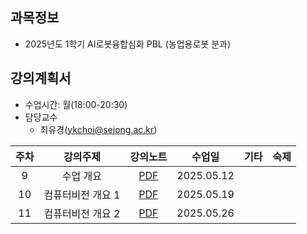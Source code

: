 ## 과목정보
- 2025년도 1학기 AI로봇융합심화 PBL (농업용로봇 분과)
  
## 강의계획서
- 수업시간: 월(18:00-20:30) 
- 담당교수
  - 최유경(ykchoi@sejong.ac.kr)
  
| 주차 | 강의주제 | 강의노트 | 수업일 | 기타 | 숙제 |
|:---:|:---:|:---:|:---:|:---:|:---:|
| 9 | 수업 개요 | [PDF](https://github.com/sejongresearch/2025.AIRobot.PBL/blob/main/LectureNote/%5BAI%E1%84%85%E1%85%A9%E1%84%87%E1%85%A9%E1%86%BA%E1%84%8B%E1%85%B2%E1%86%BC%E1%84%92%E1%85%A1%E1%86%B8%E1%84%89%E1%85%B5%E1%86%B7%E1%84%92%E1%85%AA(PBL)-%E1%84%82%E1%85%A9%E1%86%BC%E1%84%8B%E1%85%A5%E1%86%B8%E1%84%85%E1%85%A9%E1%84%87%E1%85%A9%E1%86%BA%E1%84%86%E1%85%A9%E1%84%83%E1%85%B2%E1%86%AF%5D%5B9%E1%84%8C%E1%85%AE%E1%84%8E%E1%85%A1%5D%20%E1%84%82%E1%85%A9%E1%86%BC%E1%84%8B%E1%85%A5%E1%86%B8%E1%84%8B%E1%85%AD%E1%86%BC%20%E1%84%85%E1%85%A9%E1%84%87%E1%85%A9%E1%86%BA%20(2025).pdf) | 2025.05.12 |  | | 
| 10 | 컴퓨터비전 개요 1 | [PDF](https://github.com/sejongresearch/2025.AIRobot.PBL/blob/main/LectureNote/%5BAI%E1%84%85%E1%85%A9%E1%84%87%E1%85%A9%E1%86%BA%E1%84%8B%E1%85%B2%E1%86%BC%E1%84%92%E1%85%A1%E1%86%B8%E1%84%89%E1%85%B5%E1%86%B7%E1%84%92%E1%85%AA(PBL)-%E1%84%82%E1%85%A9%E1%86%BC%E1%84%8B%E1%85%A5%E1%86%B8%E1%84%85%E1%85%A9%E1%84%87%E1%85%A9%E1%86%BA%E1%84%86%E1%85%A9%E1%84%83%E1%85%B2%E1%86%AF%5D%5B10%E1%84%8C%E1%85%AE%E1%84%8E%E1%85%A1%5D%20%E1%84%82%E1%85%A9%E1%86%BC%E1%84%8B%E1%85%A5%E1%86%B8%E1%84%8B%E1%85%AD%E1%86%BC%20%E1%84%85%E1%85%A9%E1%84%87%E1%85%A9%E1%86%BA%20(2025).pdf) | 2025.05.19 |  | | 
| 11 | 컴퓨터비전 개요 2 | [PDF](https://github.com/sejongresearch/2025.AIRobot.PBL/blob/main/LectureNote/%5BAI%E1%84%85%E1%85%A9%E1%84%87%E1%85%A9%E1%86%BA%E1%84%8B%E1%85%B2%E1%86%BC%E1%84%92%E1%85%A1%E1%86%B8%E1%84%89%E1%85%B5%E1%86%B7%E1%84%92%E1%85%AA(PBL)-%E1%84%82%E1%85%A9%E1%86%BC%E1%84%8B%E1%85%A5%E1%86%B8%E1%84%85%E1%85%A9%E1%84%87%E1%85%A9%E1%86%BA%E1%84%86%E1%85%A9%E1%84%83%E1%85%B2%E1%86%AF%5D%5B10%E1%84%8C%E1%85%AE%E1%84%8E%E1%85%A1%5D%20%E1%84%82%E1%85%A9%E1%86%BC%E1%84%8B%E1%85%A5%E1%86%B8%E1%84%8B%E1%85%AD%E1%86%BC%20%E1%84%85%E1%85%A9%E1%84%87%E1%85%A9%E1%86%BA%20(2025).pdf) | 2025.05.26 |  | |




